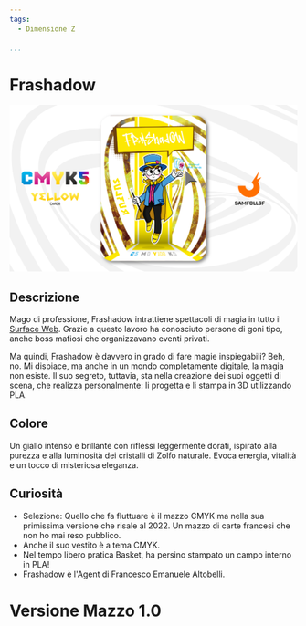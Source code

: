 ```yaml
---
tags:
  - Dimensione Z

...
```


# Frashadow

![frashadow](../eg/Y/frashadow.jpg)

## Descrizione

Mago di professione, Frashadow intrattiene spettacoli di magia in tutto il [Surface Web](../Remix/deep.md). Grazie a questo lavoro ha conosciuto persone di goni tipo, anche boss mafiosi che organizzavano eventi privati.

Ma quindi, Frashadow è davvero in grado di fare magie inspiegabili? Beh, no. Mi dispiace, ma anche in un mondo completamente digitale, la magia non esiste. Il suo segreto, tuttavia, sta nella creazione dei suoi oggetti di scena, che realizza personalmente: li progetta e li stampa in 3D utilizzando PLA.

## Colore

Un giallo intenso e brillante con riflessi leggermente dorati, ispirato alla purezza e alla luminosità dei cristalli di Zolfo naturale. Evoca energia, vitalità e un tocco di misteriosa eleganza.

## Curiosità

- Selezione: Quello che fa fluttuare è il mazzo CMYK ma nella sua primissima versione che risale al 2022. Un mazzo di carte francesi che non ho mai reso pubblico.
- Anche il suo vestito è a tema CMYK.
- Nel tempo libero pratica Basket, ha persino stampato un campo interno in PLA!
- Frashadow è l'Agent di Francesco Emanuele Altobelli.

# Versione Mazzo 1.0